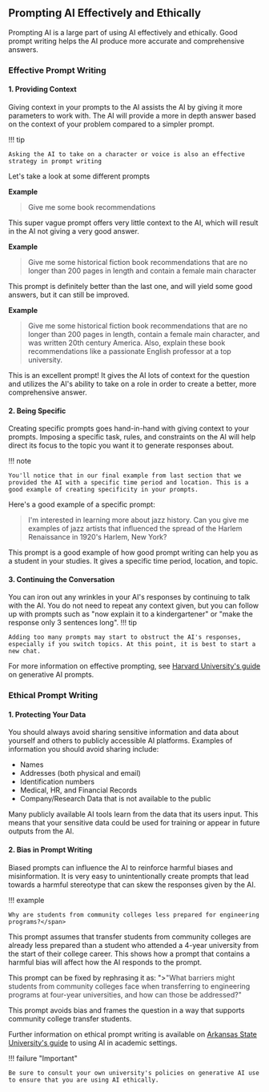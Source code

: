 ## Prompting AI Effectively and Ethically

Prompting AI is a large part of using AI effectively and ethically. Good prompt writing helps the AI produce more accurate and comprehensive answers. 

### Effective Prompt Writing

#### 1. Providing Context

Giving context in your prompts to the AI assists the AI by giving it more parameters to work with. The AI will provide a more in depth answer based on the context of your problem compared to a simpler prompt.

!!! tip

    Asking the AI to take on a character or voice is also an effective strategy in prompt writing

Let's take a look at some different prompts

**Example**

><span style = "color:#3F3F46">Give me some book recommendations

This super vague prompt offers very little context to the AI, which will result in the AI not giving a very good answer.

**Example**

><span style = "color:#3F3F46">Give me some historical fiction book recommendations that are no longer than 200 pages in length and contain a female main character</span>
    
This prompt is definitely better than the last one, and will yield some good answers, but it can still be improved.

**Example**

><span style = "color:#3F3F46">Give me some historical fiction book recommendations that are no longer than 200 pages in length, contain a female main character, and was written 20th century America. Also, explain these book recommendations like a passionate English professor at a top university.</span>
    
This is an excellent prompt! It gives the AI lots of context for the question and utilizes the AI's ability to take on a role in order to create a better, more comprehensive answer.

#### 2. Being Specific

Creating specific prompts goes hand-in-hand with giving context to your prompts. Imposing a specific task, rules, and constraints on the AI will help direct its focus to the topic you want it to generate responses about.

!!! note

    You'll notice that in our final example from last section that we provided the AI with a specific time period and location. This is a good example of creating specificity in your prompts.

Here's a good example of a specific prompt:

><span style = "color:#3F3F46">I'm interested in learning more about jazz history. Can you give me examples of jazz artists that influenced the spread of the Harlem Renaissance in 1920's Harlem, New York?</span>
    
This prompt is a good example of how good prompt writing can help you as a student in your studies. It gives a specific time period, location, and topic.
 
#### 3. Continuing the Conversation

You can iron out any wrinkles in your AI's responses by continuing to talk with the AI. You do not need to repeat any context given, but you can follow up with prompts such as "now explain it to a kindergartener" or "make the response only 3 sentences long".
!!! tip

    Adding too many prompts may start to obstruct the AI's responses, especially if you switch topics. At this point, it is best to start a new chat.

For more information on effective prompting, see [Harvard University's guide](https://www.huit.harvard.edu/news/ai-prompts) on generative AI prompts.

### Ethical Prompt Writing

#### 1. Protecting Your Data

You should always avoid sharing sensitive information and data about yourself and others to publicly accessible AI platforms. Examples of information you should avoid sharing include:

* Names
* Addresses (both physical and email)
* Identification numbers
* Medical, HR, and Financial Records
* Company/Research Data that is not available to the public

Many publicly available AI tools learn from the data that its users input. This means that your sensitive data could be used for training or appear in future outputs from the AI.

#### 2. Bias in Prompt Writing

Biased prompts can influence the AI to reinforce harmful biases and misinformation. It is very easy to unintentionally create prompts that lead towards a harmful stereotype that can skew the responses given by the AI.

!!! example
    
    Why are students from community colleges less prepared for engineering programs?</span>
    
This prompt assumes that transfer students from community colleges are already less prepared than a student who attended a 4-year university from the start of their college career. This shows how a prompt that contains a harmful bias will affect how the AI responds to the prompt.
    
This prompt can be fixed by rephrasing it as:
"><span style = "color:#3F3F46">"What barriers might students from community colleges face when transferring to engineering programs at four-year universities, and how can those be addressed?"
    
This prompt avoids bias and frames the question in a way that supports community college transfer students. 
 
Further information on ethical prompt writing is available on [Arkansas State University's guide](https://libguides.astate.edu/ai/home) to using AI in academic settings.

!!! failure "Important"

    Be sure to consult your own university's policies on generative AI use to ensure that you are using AI ethically.





